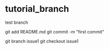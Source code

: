 # tutorial_branch

test branch

git add README.md
git commit -m "first commit"

git branch issue1
git checkout issue1
